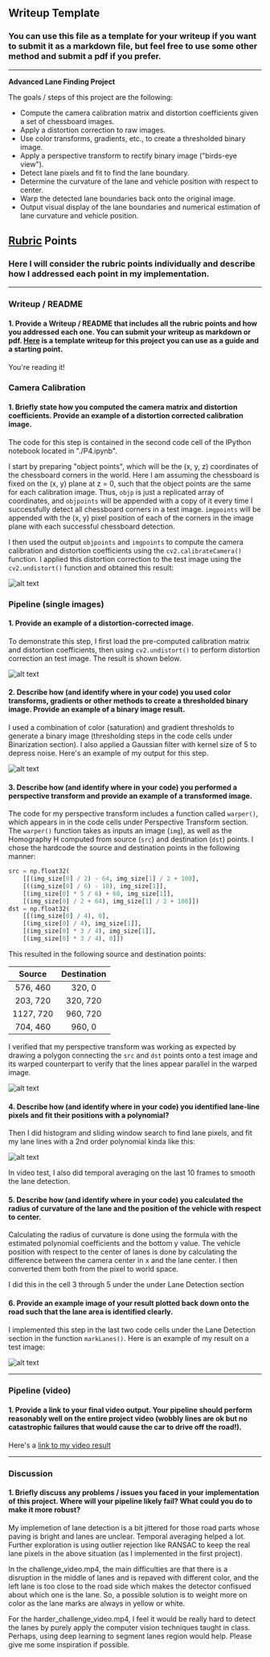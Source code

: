 ## Writeup Template

### You can use this file as a template for your writeup if you want to submit it as a markdown file, but feel free to use some other method and submit a pdf if you prefer.

---

**Advanced Lane Finding Project**

The goals / steps of this project are the following:

* Compute the camera calibration matrix and distortion coefficients given a set of chessboard images.
* Apply a distortion correction to raw images.
* Use color transforms, gradients, etc., to create a thresholded binary image.
* Apply a perspective transform to rectify binary image ("birds-eye view").
* Detect lane pixels and fit to find the lane boundary.
* Determine the curvature of the lane and vehicle position with respect to center.
* Warp the detected lane boundaries back onto the original image.
* Output visual display of the lane boundaries and numerical estimation of lane curvature and vehicle position.

[//]: # (Image References)

[image1]: ./output_images/Undistortion.png "Undistorted"
[image2]: ./output_images/undist_test1.png "Road Transformed"
[image3]: ./output_images/Bin_test3.png "Binary Example"
[image4]: ./output_images/PT_straight_lines1.png "Warp Example"
[image5]: ./output_images/search.png "Fit Visual"
[image6]: ./output_images/map_lanes.png "Output"
[video1]: ./project_video.mp4 "Video"

## [Rubric](https://review.udacity.com/#!/rubrics/571/view) Points

### Here I will consider the rubric points individually and describe how I addressed each point in my implementation.  

---

### Writeup / README

#### 1. Provide a Writeup / README that includes all the rubric points and how you addressed each one.  You can submit your writeup as markdown or pdf.  [Here](https://github.com/udacity/CarND-Advanced-Lane-Lines/blob/master/writeup_template.md) is a template writeup for this project you can use as a guide and a starting point.  

You're reading it!

### Camera Calibration

#### 1. Briefly state how you computed the camera matrix and distortion coefficients. Provide an example of a distortion corrected calibration image.

The code for this step is contained in the second code cell of the IPython notebook located in "./P4.ipynb".  

I start by preparing "object points", which will be the (x, y, z) coordinates of the chessboard corners in the world. Here I am assuming the chessboard is fixed on the (x, y) plane at z = 0, such that the object points are the same for each calibration image.  Thus, `objp` is just a replicated array of coordinates, and `objpoints` will be appended with a copy of it every time I successfully detect all chessboard corners in a test image.  `imgpoints` will be appended with the (x, y) pixel position of each of the corners in the image plane with each successful chessboard detection.  

I then used the output `objpoints` and `imgpoints` to compute the camera calibration and distortion coefficients using the `cv2.calibrateCamera()` function.  I applied this distortion correction to the test image using the `cv2.undistort()` function and obtained this result: 

![alt text][image1]

### Pipeline (single images)

#### 1. Provide an example of a distortion-corrected image.

To demonstrate this step, I first load the pre-computed calibration matrix and distortion coefficients, then using `cv2.undistort()` to perform distortion correction an test image. The result is shown below.

![alt text][image2]

#### 2. Describe how (and identify where in your code) you used color transforms, gradients or other methods to create a thresholded binary image.  Provide an example of a binary image result.

I used a combination of color (saturation) and gradient thresholds to generate a binary image (thresholding steps in the code cells under Binarization section). I also applied a Gaussian filter with kernel size of 5 to depress noise. Here's an example of my output for this step.

![alt text][image3]

#### 3. Describe how (and identify where in your code) you performed a perspective transform and provide an example of a transformed image.

The code for my perspective transform includes a function called `warper()`, which appears in in the code cells under Perspective Transform section. The `warper()` function takes as inputs an image (`img`), as well as the Homography H computed from source (`src`) and destination (`dst`) points.  I chose the hardcode the source and destination points in the following manner:

```python
src = np.float32(
    [[(img_size[0] / 2) - 64, img_size[1] / 2 + 100],
    [((img_size[0] / 6) - 10), img_size[1]],
    [(img_size[0] * 5 / 6) + 60, img_size[1]],
    [(img_size[0] / 2 + 64), img_size[1] / 2 + 100]])
dst = np.float32(
    [[(img_size[0] / 4), 0],
    [(img_size[0] / 4), img_size[1]],
    [(img_size[0] * 3 / 4), img_size[1]],
    [(img_size[0] * 3 / 4), 0]])
```

This resulted in the following source and destination points:

| Source        | Destination   | 
|:-------------:|:-------------:| 
| 576, 460      | 320, 0        | 
| 203, 720      | 320, 720      |
| 1127, 720     | 960, 720      |
| 704, 460      | 960, 0        |

I verified that my perspective transform was working as expected by drawing a polygon connecting the `src` and `dst` points onto a test image and its warped counterpart to verify that the lines appear parallel in the warped image.

![alt text][image4]

#### 4. Describe how (and identify where in your code) you identified lane-line pixels and fit their positions with a polynomial?

Then I did histogram and sliding window search to find lane pixels, and fit my lane lines with a 2nd order polynomial kinda like this:

![alt text][image5]

In video test, I also did temporal averaging on the last 10 frames to smooth the lane detection.

#### 5. Describe how (and identify where in your code) you calculated the radius of curvature of the lane and the position of the vehicle with respect to center.

Calculating the radius of curvature is done using the formula with the estimated polynomial coefficients and the bottom y value. The vehicle position with respect to the center of lanes is done by calculating the difference between the camera center in x and the lane center. I then converted them both from the pixel to world space.

I did this in the cell 3 through 5 under the under Lane Detection section

#### 6. Provide an example image of your result plotted back down onto the road such that the lane area is identified clearly.

I implemented this step in the last two code cells under the Lane Detection section in the function `markLanes()`.  Here is an example of my result on a test image:

![alt text][image6]

---

### Pipeline (video)

#### 1. Provide a link to your final video output.  Your pipeline should perform reasonably well on the entire project video (wobbly lines are ok but no catastrophic failures that would cause the car to drive off the road!).

Here's a [link to my video result](./test_videos_output/project_video.mp4)

---

### Discussion

#### 1. Briefly discuss any problems / issues you faced in your implementation of this project.  Where will your pipeline likely fail?  What could you do to make it more robust?

My implemetion of lane detection is a bit jittered for those road parts whose paving is bright and lanes are unclear. Temporal averaging helped a lot. Further exploration is using outlier rejection like RANSAC to keep the real lane pixels in the above situation (as I implemented in the first project).

In the challenge_video.mp4, the main difficulties are that there is a disruption in the middle of lanes and is repaved with different color, and the left lane is too close to the road side which makes the detector confisued about which one is the lane. So, a possible solution is to weight more on color as the lane marks are always in yellow or white.

For the harder_challenge_video.mp4, I feel it would be really hard to detect the lanes by purely apply the computer vision techniques taught in class. Perhaps, using deep learning to segment lanes region would help. Please give me some inspiration if possible.
